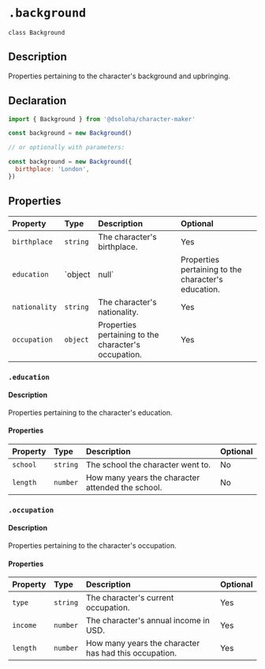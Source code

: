 # `.background`

`class Background`

## Description

Properties pertaining to the character's background and upbringing.

## Declaration

```js
import { Background } from '@dsoloha/character-maker'

const background = new Background()

// or optionally with parameters:

const background = new Background({
  birthplace: 'London',
})
```

## Properties

| Property      | Type          | Description                                          | Optional |
| :------------ | :------------ | :--------------------------------------------------- | :------- |
| `birthplace`  | `string`      | The character's birthplace.                          | Yes      |
| `education`   | `object|null` | Properties pertaining to the character's education.  | Yes      |
| `nationality` | `string`      | The character's nationality.                         | Yes      |
| `occupation`  | `object`      | Properties pertaining to the character's occupation. | Yes      |

### `.education`

#### Description

Properties pertaining to the character's education.

#### Properties

| Property | Type     | Description                                       | Optional |
| :------- | :------- | :------------------------------------------------ | :------- |
| `school` | `string` | The school the character went to.                 | No       |
| `length` | `number` | How many years the character attended the school. | No       |

### `.occupation`

#### Description

Properties pertaining to the character's occupation.

#### Properties

| Property | Type     | Description                                           | Optional |
| :------- | :------- | :---------------------------------------------------- | :------- |
| `type`   | `string` | The character's current occupation.                   | Yes      |
| `income` | `number` | The character's annual income in USD.                 | Yes      |
| `length` | `number` | How many years the character has had this occupation. | Yes      |
